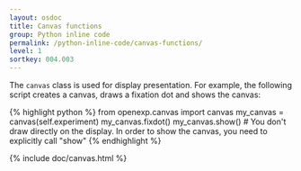```yaml
---
layout: osdoc
title: Canvas functions
group: Python inline code
permalink: /python-inline-code/canvas-functions/
level: 1
sortkey: 004.003
---
```


The `canvas` class is used for display presentation. For example, the following script creates a canvas, draws a fixation dot and shows the canvas:

{% highlight python %}
from openexp.canvas import canvas
my_canvas = canvas(self.experiment)
my_canvas.fixdot()
my_canvas.show() # You don't draw directly on the display. In order to show the canvas, you need to explicitly call "show"
{% endhighlight %}

{% include doc/canvas.html %}